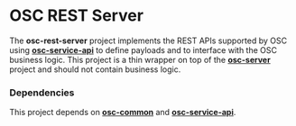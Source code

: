 # OSC REST Server

The **osc-rest-server** project implements the REST APIs supported by OSC using [**osc-service-api**](../osc-service-api) to define payloads and to interface with the OSC business logic. This project is a thin wrapper on top of the **[osc-server](../osc-server)** project and should not contain business logic.

### Dependencies
This project depends on [**osc-common**](../osc-common) and [**osc-service-api**](../osc-service-api).